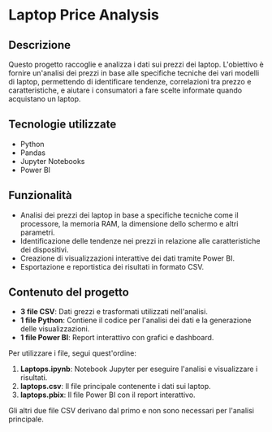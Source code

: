 # Laptop Price Analysis

## Descrizione
Questo progetto raccoglie e analizza i dati sui prezzi dei laptop. L'obiettivo è fornire un'analisi dei prezzi in base alle specifiche tecniche dei vari modelli di laptop, permettendo di identificare tendenze, correlazioni tra prezzo e caratteristiche, e aiutare i consumatori a fare scelte informate quando acquistano un laptop.

## Tecnologie utilizzate
- Python
- Pandas
- Jupyter Notebooks
- Power BI

## Funzionalità
- Analisi dei prezzi dei laptop in base a specifiche tecniche come il processore, la memoria RAM, la dimensione dello schermo e altri parametri.
- Identificazione delle tendenze nei prezzi in relazione alle caratteristiche dei dispositivi.
- Creazione di visualizzazioni interattive dei dati tramite Power BI.
- Esportazione e reportistica dei risultati in formato CSV.

## Contenuto del progetto
- **3 file CSV**: Dati grezzi e trasformati utilizzati nell'analisi.
- **1 file Python**: Contiene il codice per l'analisi dei dati e la generazione delle visualizzazioni.
- **1 file Power BI**: Report interattivo con grafici e dashboard.
  
Per utilizzare i file, segui quest'ordine:
1. **Laptops.ipynb**: Notebook Jupyter per eseguire l'analisi e visualizzare i risultati.
2. **laptops.csv**: Il file principale contenente i dati sui laptop.
3. **laptops.pbix**: Il file Power BI con il report interattivo.
  
Gli altri due file CSV derivano dal primo e non sono necessari per l'analisi principale.

